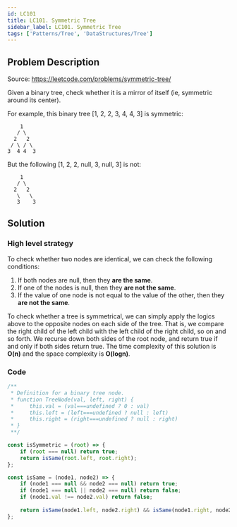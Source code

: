 ```yaml
---
id: LC101
title: LC101. Symmetric Tree
sidebar_label: LC101. Symmetric Tree
tags: ['Patterns/Tree', 'DataStructures/Tree']
---
```


## Problem Description

Source: https://leetcode.com/problems/symmetric-tree/

Given a binary tree, check whether it is a mirror of itself (ie, symmetric around its center).

For example, this binary tree [1, 2, 2, 3, 4, 4, 3] is symmetric:

```
    1
   / \
  2   2
 / \ / \
3  4 4  3
```

But the following [1, 2, 2, null, 3, null, 3] is not:
```
    1
   / \
  2   2
   \   \
   3    3
```

## Solution 

### High level strategy
To check whether two nodes are identical, we can check the following conditions:
1. If both nodes are null, then they **are the same**.
2. If one of the nodes is null, then they **are not the same**.
3. If the value of one node is not equal to the value of the other, then they **are not the same**.

To check whether a tree is symmetrical, we can simply apply the logics above to the opposite nodes on each side of the tree. That is, we compare the right child of the left child with the left child of the right child, so on and so forth. We recurse down both sides of the root node, and return true if and only if both sides return true. The time complexity of this solution is **O(n)** and the space complexity is **O(logn)**.

### Code 
```javascript
/**
 * Definition for a binary tree node.
 * function TreeNode(val, left, right) {
 *     this.val = (val===undefined ? 0 : val)
 *     this.left = (left===undefined ? null : left)
 *     this.right = (right===undefined ? null : right)
 * }
 **/

const isSymmetric = (root) => {
    if (root === null) return true;
    return isSame(root.left, root.right);
};

const isSame = (node1, node2) => {
    if (node1 === null && node2 === null) return true;
    if (node1 === null || node2 === null) return false;
    if (node1.val !== node2.val) return false;
    
    return isSame(node1.left, node2.right) && isSame(node1.right, node2.left);
};
```